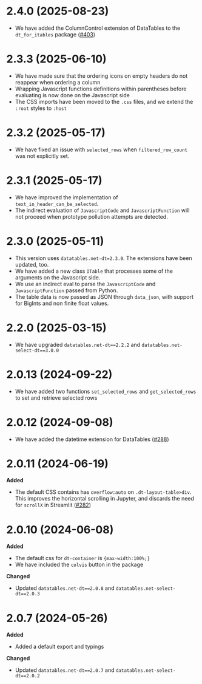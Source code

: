 # 2.4.0 (2025-08-23)

- We have added the ColumnControl extension of DataTables to the `dt_for_itables` package ([#403](https://github.com/mwouts/itables/issues/403))


# 2.3.3 (2025-06-10)

- We have made sure that the ordering icons on empty headers do not reappear when ordering a column
- Wrapping Javascript functions definitions within parentheses before evaluating is now done on the Javascript side
- The CSS imports have been moved to the `.css` files, and we extend the `:root` styles to `:host`


# 2.3.2 (2025-05-17)

- We have fixed an issue with `selected_rows` when `filtered_row_count` was not explicitly set.

# 2.3.1 (2025-05-17)

- We have improved the implementation of `text_in_header_can_be_selected`.
- The indirect evaluation of `JavascriptCode` and `JavascriptFunction` will not proceed when prototype pollution attempts are detected.

# 2.3.0 (2025-05-11)

- This version uses `datatables.net-dt=2.3.0`. The extensions have been updated, too.
- We have added a new class `ITable` that processes some of the arguments on the Javascript side.
- We use an indirect eval to parse the `JavascriptCode` and `JavascriptFunction` passed from Python.
- The table data is now passed as JSON through `data_json`, with support for BigInts and non finite float values.

# 2.2.0 (2025-03-15)

- We have upgraded `datatables.net-dt==2.2.2` and `datatables.net-select-dt==3.0.0`

# 2.0.13 (2024-09-22)

- We have added two functions `set_selected_rows` and `get_selected_rows` to set and retrieve selected rows

# 2.0.12 (2024-09-08)

- We have added the datetime extension for DataTables ([#288](https://github.com/mwouts/itables/issues/288))

# 2.0.11 (2024-06-19)

**Added**
- The default CSS contains has `overflow:auto` on `.dt-layout-table>div`. This improves the horizontal scrolling in Jupyter, and discards the need for `scrollX` in Streamlit ([#282](https://github.com/mwouts/itables/pull/282))


# 2.0.10 (2024-06-08)

**Added**
- The default css for `dt-container` is `{max-width:100%;}`
- We have included the `colvis` button in the package

**Changed**
- Updated `datatables.net-dt==2.0.8` and `datatables.net-select-dt==2.0.3`


# 2.0.7 (2024-05-26)

**Added**
- Added a default export and typings

**Changed**
- Updated `datatables.net-dt==2.0.7` and `datatables.net-select-dt==2.0.2`
